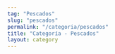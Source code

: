 ```yaml
---
tag: "Pescados"
slug: "pescados"
permalink: "/categoria/pescados"
title: "Categoría - Pescados"
layout: category
---
```

